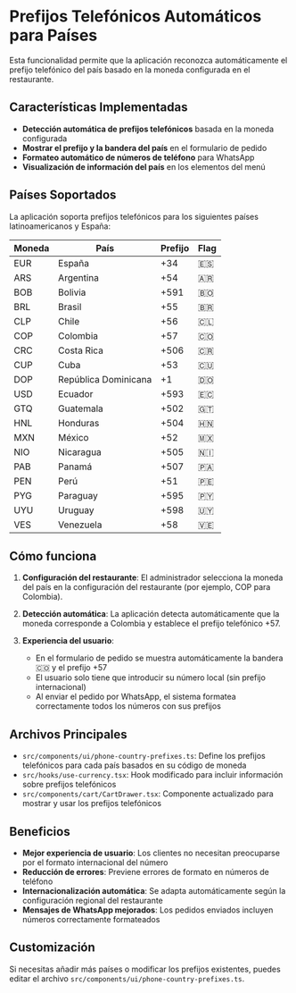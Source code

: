 # Prefijos Telefónicos Automáticos para Países

Esta funcionalidad permite que la aplicación reconozca automáticamente el prefijo telefónico del país basado en la moneda configurada en el restaurante.

## Características Implementadas

- **Detección automática de prefijos telefónicos** basada en la moneda configurada
- **Mostrar el prefijo y la bandera del país** en el formulario de pedido
- **Formateo automático de números de teléfono** para WhatsApp
- **Visualización de información del país** en los elementos del menú

## Países Soportados

La aplicación soporta prefijos telefónicos para los siguientes países latinoamericanos y España:

| Moneda | País | Prefijo | Flag |
|--------|------|---------|------|
| EUR | España | +34 | 🇪🇸 |
| ARS | Argentina | +54 | 🇦🇷 |
| BOB | Bolivia | +591 | 🇧🇴 |
| BRL | Brasil | +55 | 🇧🇷 |
| CLP | Chile | +56 | 🇨🇱 |
| COP | Colombia | +57 | 🇨🇴 |
| CRC | Costa Rica | +506 | 🇨🇷 |
| CUP | Cuba | +53 | 🇨🇺 |
| DOP | República Dominicana | +1 | 🇩🇴 |
| USD | Ecuador | +593 | 🇪🇨 |
| GTQ | Guatemala | +502 | 🇬🇹 |
| HNL | Honduras | +504 | 🇭🇳 |
| MXN | México | +52 | 🇲🇽 |
| NIO | Nicaragua | +505 | 🇳🇮 |
| PAB | Panamá | +507 | 🇵🇦 |
| PEN | Perú | +51 | 🇵🇪 |
| PYG | Paraguay | +595 | 🇵🇾 |
| UYU | Uruguay | +598 | 🇺🇾 |
| VES | Venezuela | +58 | 🇻🇪 |

## Cómo funciona

1. **Configuración del restaurante**: El administrador selecciona la moneda del país en la configuración del restaurante (por ejemplo, COP para Colombia).

2. **Detección automática**: La aplicación detecta automáticamente que la moneda corresponde a Colombia y establece el prefijo telefónico +57.

3. **Experiencia del usuario**: 
   - En el formulario de pedido se muestra automáticamente la bandera 🇨🇴 y el prefijo +57
   - El usuario solo tiene que introducir su número local (sin prefijo internacional)
   - Al enviar el pedido por WhatsApp, el sistema formatea correctamente todos los números con sus prefijos

## Archivos Principales

- `src/components/ui/phone-country-prefixes.ts`: Define los prefijos telefónicos para cada país basados en su código de moneda
- `src/hooks/use-currency.tsx`: Hook modificado para incluir información sobre prefijos telefónicos
- `src/components/cart/CartDrawer.tsx`: Componente actualizado para mostrar y usar los prefijos telefónicos

## Beneficios

- **Mejor experiencia de usuario**: Los clientes no necesitan preocuparse por el formato internacional del número
- **Reducción de errores**: Previene errores de formato en números de teléfono
- **Internacionalización automática**: Se adapta automáticamente según la configuración regional del restaurante
- **Mensajes de WhatsApp mejorados**: Los pedidos enviados incluyen números correctamente formateados

## Customización

Si necesitas añadir más países o modificar los prefijos existentes, puedes editar el archivo `src/components/ui/phone-country-prefixes.ts`. 
